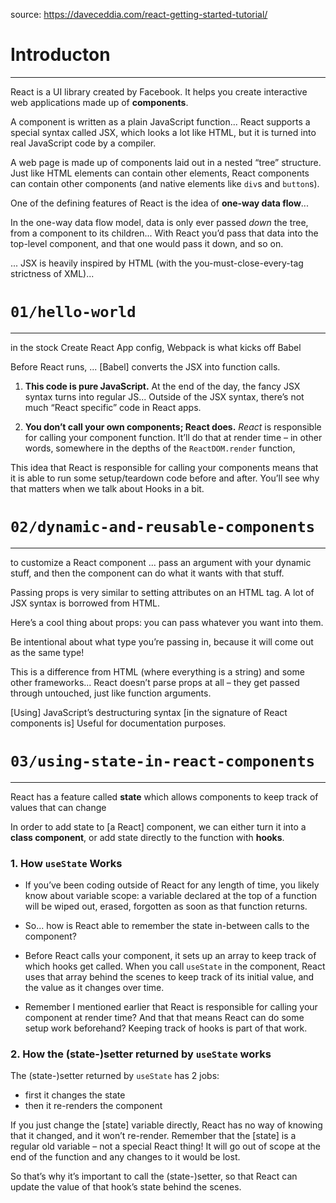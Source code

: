 source: https://daveceddia.com/react-getting-started-tutorial/

# Introducton

---

React is a UI library created by Facebook. It helps you create interactive web
applications made up of **components**.

A component is written as a plain JavaScript function... React supports a special syntax
called JSX, which looks a lot like HTML, but it is turned into real JavaScript code by a
compiler.

A web page is made up of components laid out in a nested “tree” structure. Just like
HTML elements can contain other elements, React components can contain other components
(and native elements like `div`s and `button`s).

One of the defining features of React is the idea of **one-way data flow**...

In the one-way data flow model, data is only ever passed _down_ the tree, from a
component to its children... With React you’d pass that data into the top-level
component, and that one would pass it down, and so on.

... JSX is heavily inspired by HTML (with the you-must-close-every-tag strictness of
XML)...

# `01/hello-world`

---

in the stock Create React App config, Webpack is what kicks off Babel

Before React runs, ... [Babel] converts the JSX into function calls.

1. **This code is pure JavaScript.** At the end of the day, the fancy JSX syntax turns
   into regular JS... Outside of the JSX syntax, there’s not much “React specific” code
   in React apps.

2. **You don’t call your own components; React does.** _React_ is responsible for
   calling your component function. It’ll do that at render time – in other words,
   somewhere in the depths of the `ReactDOM.render` function,

This idea that React is responsible for calling your components means that it is able to
run some setup/teardown code before and after. You’ll see why that matters when we talk
about Hooks in a bit.

# `02/dynamic-and-reusable-components`

---

to customize a React component ... pass an argument with your dynamic stuff, and then
the component can do what it wants with that stuff.

Passing props is very similar to setting attributes on an HTML tag. A lot of JSX syntax
is borrowed from HTML.

Here’s a cool thing about props: you can pass whatever you want into them.

Be intentional about what type you’re passing in, because it will come out as the same
type!

This is a difference from HTML (where everything is a string) and some other
frameworks... React doesn’t parse props at all – they get passed through untouched,
just like function arguments.

[Using] JavaScript’s destructuring syntax [in the signature of React components is]
Useful for documentation purposes.

# `03/using-state-in-react-components`

---

React has a feature called **state** which allows components to keep track of values that can change

In order to add state to [a React] component, we can either turn it into a **class component**, or add state directly to the function with **hooks**.

### 1. How `useState` Works

- If you’ve been coding outside of React for any length of time, you likely know about variable scope: a variable declared at the top of a function will be wiped out, erased, forgotten as soon as that function returns.

- So... how is React able to remember the state in-between calls to the component?

- Before React calls your component, it sets up an array to keep track of which hooks get called. When you call `useState` in the component, React uses that array behind the scenes to keep track of its initial value, and the value as it changes over time.

- Remember I mentioned earlier that React is responsible for calling your component at render time? And that that means React can do some setup work beforehand? Keeping track of hooks is part of that work.

### 2. How the (state-)setter returned by `useState` works

The (state-)setter returned by `useState` has 2 jobs:

- first it changes the state
- then it re-renders the component

If you just change the [state] variable directly, React has no way of knowing that it changed, and it won’t re-render. Remember that the [state] is a regular old variable – not a special React thing! It will go out of scope at the end of the function and any changes to it would be lost.

So that’s why it’s important to call the (state-)setter, so that React can update the value of that hook’s state behind the scenes.

